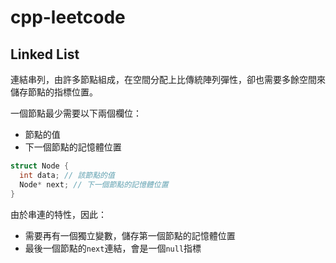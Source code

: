 # cpp-leetcode

## Linked List

連結串列，由許多節點組成，在空間分配上比傳統陣列彈性，卻也需要多餘空間來儲存節點的指標位置。

一個節點最少需要以下兩個欄位：

* 節點的值
* 下一個節點的記憶體位置

```cpp
struct Node {
  int data; // 該節點的值
  Node* next; // 下一個節點的記憶體位置
}
```

由於串連的特性，因此：

* 需要再有一個獨立變數，儲存第一個節點的記憶體位置
* 最後一個節點的`next`連結，會是一個`null`指標
